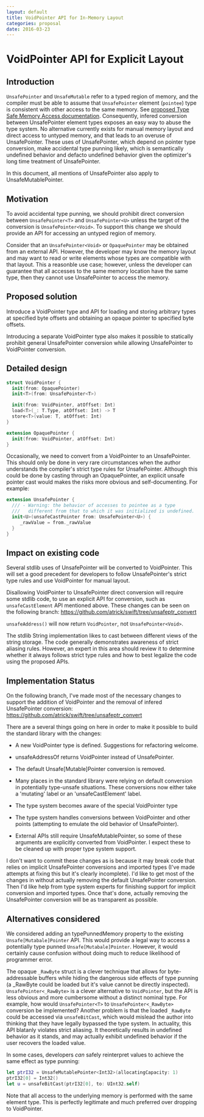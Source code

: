 ```yaml
---
layout: default
title: VoidPointer API for In-Memory Layout
categories: proposal
date: 2016-03-23
---
```


# VoidPointer API for Explicit Layout

## Introduction

`UnsafePointer` and `UnsafeMutable` refer to a typed region of memory,
and the compiler must be able to assume that `UnsafePointer` element
(`pointee`) type is consistent with other access to the same
memory. See [proposed Type Safe Memory Access
documentation][1]. Consequently, infered conversion between
UnsafePointer element types exposes an easy way to abuse the type
system. No alternative currently exists for manual memory layout and
direct access to untyped memory, and that leads to an overuse of
UnsafePointer. These uses of UnsafePointer, which depend on pointer
type conversion, make accidental type punning likely, which is
semantically undefined behavior and defacto undefined behavior given
the optimizer's long time treatment of UnsafePointer.

[1]:https://github.com/atrick/swift/blob/type-safe-mem-docs/docs/TypeSafeMemory.rst

In this document, all mentions of UnsafePointer also apply to
UnsafeMutablePointer.

## Motivation

To avoid accidental type punning, we should prohibit direct conversion
between `UnsafePointer<T>` and `UnsafePointer<U>` unless the target of the
conversion is `UnsafePointer<Void>`. To support this change we should
provide an API for accessing an untyped region of memory.

Consider that an `UnsafePointer<Void>` or `OpaquePointer` may be obtained
from an external API. However, the developer may know the memory
layout and may want to read or write elements whose types are
compatible with that layout. This a reasonble use case; however,
unless the developer can guarantee that all accesses to the same
memory location have the same type, then they cannot use UnsafePointer
to access the memory.

## Proposed solution

Introduce a VoidPointer type and API for loading and storing arbitrary
types at specified byte offsets and obtaining an opaque pointer to
specified byte offsets.

Introducing a separate VoidPointer type also makes it possible to
statically prohibit general UnsafePointer conversion while allowing
UnsafePointer to VoidPointer conversion.

## Detailed design

```swift
struct VoidPointer {
  init(from: OpaquePointer)
  init<T>(from: UnsafePointer<T>)

  init(from: VoidPointer, atOffset: Int)
  load<T>(_: T.Type, atOffset: Int) -> T
  store<T>(value: T, atOffset: Int)
}

extension OpaquePointer {
  init(from: VoidPointer, atOffset: Int)
}
```

Occasionally, we need to convert from a VoidPointer to an
UnsafePointer. This should only be done in very rare circumstances
when the author understands the compiler's strict type rules for
UnsafePointer. Although this could be done by casting through an
OpaquePointer, an explicit unsafe pointer cast would makes the risks
more obvious and self-documenting. For example:

```swift
extension UnsafePointer {
  /// - Warning: the behavior of accesses to pointee as a type
  ///   different from that to which it was initialized is undefined.
  init<U>(unsafeCastPointer from: UnsafePointer<U>) {
     _rawValue = from._rawValue
  }
}
```

## Impact on existing code

Several stdlib uses of UnsafePointer will be converted to
VoidPointer. This will set a good precedent for developers to
follow UnsafePointer's strict type rules and use VoidPointer
for manual layout.

Disallowing VoidPointer to UnsafePointer direct conversion will
require some stdlib code, to use an explicit API for conversion, such
as ``unsafeCastElement`` API mentioned above. These changes can be
seen on the following branch:
https://github.com/atrick/swift/tree/unsafeptr_convert

`unsafeAddress()` will now return `VoidPointer`, not `UnsafePointer<Void>`.

The stdlib String implementation likes to cast between different views
of the string storage. The code generally demonstrates awareness of
strict aliasing rules. However, an expert in this area should review
it to determine whether it always follows strict type rules and how to best
legalize the code using the proposed APIs.

## Implementation Status

On the following branch, I've made most of the necessary changes to
support the addition of VoidPointer and the removal of infered
UnsafePointer conversion:
https://github.com/atrick/swift/tree/unsafeptr_convert

There are a several things going on here in order to make it possible
to build the standard library with the changes:

- A new VoidPointer type is defined. Suggestions for refactoring welcome.

- unsafeAddressOf returns VoidPointer instead of UnsafePointer<Void>.

- The default Unsafe[Mutable]Pointer conversion is removed.

- Many places in the standard library were relying on default
  conversion in potentially type-unsafe situations. These conversions
  now either take a 'mutating' label or an 'unsafeCastElement' label.

- The type system becomes aware of the special VoidPointer type

- The type system handles conversions between VoidPointer and other
  points (attempting to emulate the old behavior of
  UnsafePointer<Void>).

- External APIs still require UnsafeMutablePointer<Void>, so some of
  these arguments are explicitly converted from VoidPointer. I expect
  these to be cleaned up with proper type system support.

I don't want to commit these changes as is because it may break
code that relies on implicit UnsafePointer conversions and imported
types (I've made attempts at fixing this but it's clearly
incomplete). I'd like to get most of the changes in without actually
removing the default UnsafePointer conversion. Then I'd like help from
type system experts for finishing support for implicit conversion and
imported types. Once that's done, actually removing the UnsafePointer
conversion will be as transparent as possible.

## Alternatives considered

We considered adding an typePunnedMemory property to the existing
`Unsafe[Mutabale]Pointer` API. This would provide a legal way to access
a potentially type punned `Unsafe[Mutabale]Pointer`. However, it would
certainly cause confusion without doing much to reduce likelihood of
programmer error.

The opaque `_RawByte` struct is a clever technique that allows for
byte-addressable buffers while hiding the dangerous side effects of
type punning (a _RawByte could be loaded but it's value cannot be
directly inspected). `UnsafePointer<_RawByte>` is a clever alternative
to `VoidPointer`, but the API is less obvious and more cumbersome
without a distinct nominal type. For example, how would
`UnsafePointer<T>` to `UnsafePointer<_RawByte>` conversion be
implemented? Another problem is that the loaded `_RawByte` could be
accessed via `unsafeBitCast`, which would mislead the author into
thinking that they have legally bypassed the type system. In
actuality, this API blatanly violates strict aliasing. It
theoretically results in undefined behavior as it stands, and may
actually exhibit undefined behavior if the user recovers the loaded
value.

In some cases, developers *can* safely reinterpret values to achieve the
same effect as type punning:

```swift
let ptrI32 = UnsafeMutablePointer<Int32>(allocatingCapacity: 1)
ptrI32[0] = Int32()
let u = unsafeBitCast(ptrI32[0], to: UInt32.self)
```

Note that all access to the underlying memory is performed with the
same element type.  This is perfectly legitimate and much preferred
over dropping to VoidPointer.
